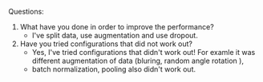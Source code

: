 Questions:

1. What have you done in order to improve the performance?
   - I've split data, use augmentation and use dropout.
3. Have you tried configurations that did not work out?
   - Yes, I've tried configurations that didn't work out! For examle it was different augmentation of data (bluring, random angle rotation ),
   - batch normalization, pooling also didn't work out.
